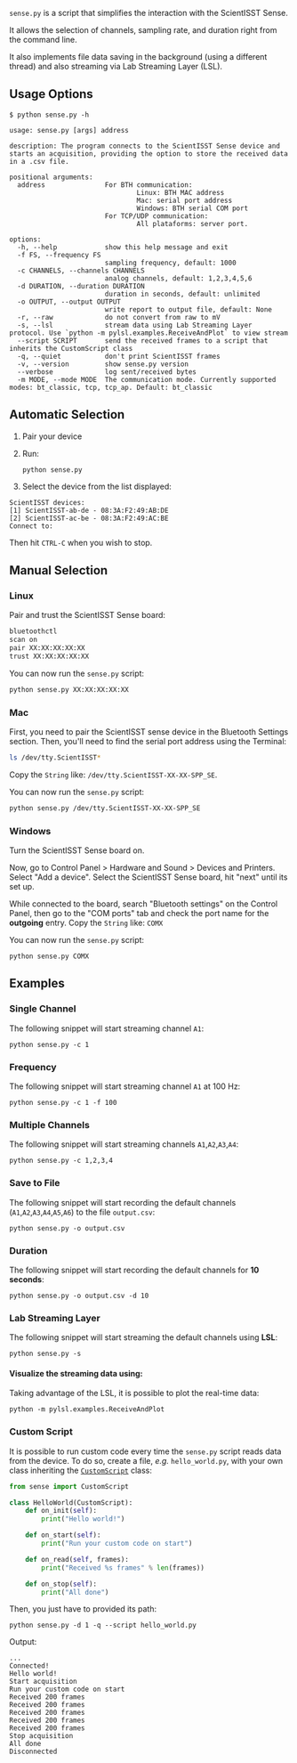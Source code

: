 `sense.py` is a script that simplifies the interaction with the ScientISST Sense.

It allows the selection of channels, sampling rate, and duration right from the command line.

It also implements file data saving in the background (using a different thread) and also streaming via Lab Streaming Layer (LSL).

## Usage Options

```
$ python sense.py -h

usage: sense.py [args] address

description: The program connects to the ScientISST Sense device and starts an acquisition, providing the option to store the received data in a .csv file.

positional arguments:
  address               For BTH communication:
                                Linux: BTH MAC address
                                Mac: serial port address
                                Windows: BTH serial COM port
                        For TCP/UDP communication:
                                All plataforms: server port.

options:
  -h, --help            show this help message and exit
  -f FS, --frequency FS
                        sampling frequency, default: 1000
  -c CHANNELS, --channels CHANNELS
                        analog channels, default: 1,2,3,4,5,6
  -d DURATION, --duration DURATION
                        duration in seconds, default: unlimited
  -o OUTPUT, --output OUTPUT
                        write report to output file, default: None
  -r, --raw             do not convert from raw to mV
  -s, --lsl             stream data using Lab Streaming Layer protocol. Use `python -m pylsl.examples.ReceiveAndPlot` to view stream
  --script SCRIPT       send the received frames to a script that inherits the CustomScript class
  -q, --quiet           don't print ScientISST frames
  -v, --version         show sense.py version
  --verbose             log sent/received bytes
  -m MODE, --mode MODE  The communication mode. Currently supported modes: bt_classic, tcp, tcp_ap. Default: bt_classic
```

## Automatic Selection

1. Pair your device
2. Run:

    ```
    python sense.py
    ```

3. Select the device from the list displayed:

```
ScientISST devices:
[1] ScientISST-ab-de - 08:3A:F2:49:AB:DE
[2] ScientISST-ac-be - 08:3A:F2:49:AC:BE
Connect to:
```

Then hit `CTRL-C` when you wish to stop.


## Manual Selection

### Linux

Pair and trust the ScientISST Sense board:

```sh
bluetoothctl
scan on
pair XX:XX:XX:XX:XX
trust XX:XX:XX:XX:XX
```

You can now run the `sense.py` script:
```sh
python sense.py XX:XX:XX:XX:XX
```

### Mac

First, you need to pair the ScientISST sense device in the Bluetooth Settings section.
Then, you'll need to find the serial port address using the Terminal:

```sh
ls /dev/tty.ScientISST*
```

Copy the `String` like: `/dev/tty.ScientISST-XX-XX-SPP_SE`.

You can now run the `sense.py` script:

```sh
python sense.py /dev/tty.ScientISST-XX-XX-SPP_SE
```


### Windows

Turn the ScientISST Sense board on.

Now, go to Control Panel > Hardware and Sound > Devices and Printers. Select "Add a device". Select the ScientISST Sense board, hit "next" until its set up.

While connected to the board, search "Bluetooth settings" on the Control Panel, then go to the "COM ports" tab and check the port name for the **outgoing** entry. Copy the `String` like: `COMX`

You can now run the `sense.py` script:

```
python sense.py COMX
```

## Examples

### Single Channel

The following snippet will start streaming channel `A1`:
```
python sense.py -c 1
```

### Frequency

The following snippet will start streaming channel `A1` at 100 Hz:
```
python sense.py -c 1 -f 100
```

### Multiple Channels

The following snippet will start streaming channels `A1`,`A2`,`A3`,`A4`:
```
python sense.py -c 1,2,3,4
```

### Save to File

The following snippet will start recording the default channels (`A1`,`A2`,`A3`,`A4`,`A5`,`A6`) to the file `output.csv`:
```
python sense.py -o output.csv
```

### Duration

The following snippet will start recording the default channels for **10 seconds**:
```
python sense.py -o output.csv -d 10
```

### Lab Streaming Layer

The following snippet will start streaming the default channels using **LSL**:
```
python sense.py -s
```

#### Visualize the streaming data using:

Taking advantage of the LSL, it is possible to plot the real-time data:
```
python -m pylsl.examples.ReceiveAndPlot
```

### Custom Script

It is possible to run custom code every time the `sense.py` script reads data from the device. To do so, create a file, *e.g.* `hello_world.py`, with your own class inheriting the [`CustomScript`](https://github.com/scientisst/scientisst-sense-api-python/blob/main/sense_src/custom_script.py) class:

```python
from sense import CustomScript

class HelloWorld(CustomScript):
    def on_init(self):
        print("Hello world!")

    def on_start(self):
        print("Run your custom code on start")

    def on_read(self, frames):
        print("Received %s frames" % len(frames))

    def on_stop(self):
        print("All done")
```

Then, you just have to provided its path:

```
python sense.py -d 1 -q --script hello_world.py
```

Output:
```
...
Connected!
Hello world!
Start acquisition
Run your custom code on start
Received 200 frames
Received 200 frames
Received 200 frames
Received 200 frames
Received 200 frames
Stop acquisition
All done
Disconnected
```
